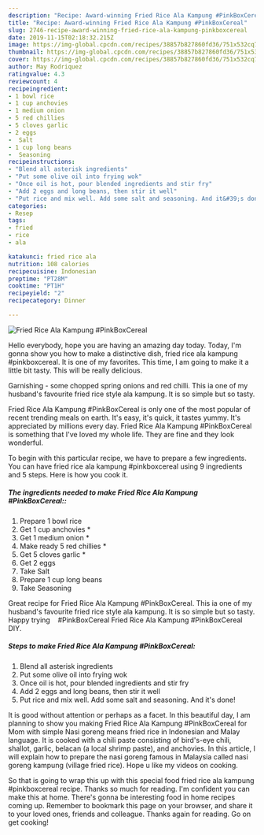 ```yaml
---
description: "Recipe: Award-winning Fried Rice Ala Kampung #PinkBoxCereal"
title: "Recipe: Award-winning Fried Rice Ala Kampung #PinkBoxCereal"
slug: 2746-recipe-award-winning-fried-rice-ala-kampung-pinkboxcereal
date: 2019-11-15T02:18:32.215Z
image: https://img-global.cpcdn.com/recipes/38857b827860fd36/751x532cq70/fried-rice-ala-kampung-pinkboxcereal-recipe-main-photo.jpg
thumbnail: https://img-global.cpcdn.com/recipes/38857b827860fd36/751x532cq70/fried-rice-ala-kampung-pinkboxcereal-recipe-main-photo.jpg
cover: https://img-global.cpcdn.com/recipes/38857b827860fd36/751x532cq70/fried-rice-ala-kampung-pinkboxcereal-recipe-main-photo.jpg
author: May Rodriquez
ratingvalue: 4.3
reviewcount: 4
recipeingredient:
- 1 bowl rice
- 1 cup anchovies 
- 1 medium onion 
- 5 red chillies 
- 5 cloves garlic 
- 2 eggs
-  Salt
- 1 cup long beans
-  Seasoning
recipeinstructions:
- "Blend all asterisk ingredients"
- "Put some olive oil into frying wok"
- "Once oil is hot, pour blended ingredients and stir fry"
- "Add 2 eggs and long beans, then stir it well"
- "Put rice and mix well. Add some salt and seasoning. And it&#39;s done!"
categories:
- Resep
tags:
- fried
- rice
- ala

katakunci: fried rice ala
nutrition: 108 calories
recipecuisine: Indonesian
preptime: "PT28M"
cooktime: "PT1H"
recipeyield: "2"
recipecategory: Dinner

---
```



![Fried Rice Ala Kampung #PinkBoxCereal](https://img-global.cpcdn.com/recipes/38857b827860fd36/751x532cq70/fried-rice-ala-kampung-pinkboxcereal-recipe-main-photo.jpg)

Hello everybody, hope you are having an amazing day today. Today, I'm gonna show you how to make a distinctive dish, fried rice ala kampung #pinkboxcereal. It is one of my favorites. This time, I am going to make it a little bit tasty. This will be really delicious.

Garnishing - some chopped spring onions and red chilli. This ia one of my husband&#39;s favourite fried rice style ala kampung. It is so simple but so tasty.

Fried Rice Ala Kampung #PinkBoxCereal is only one of the most popular of recent trending meals on earth. It's easy, it's quick, it tastes yummy. It's appreciated by millions every day. Fried Rice Ala Kampung #PinkBoxCereal is something that I've loved my whole life. They are fine and they look wonderful.


To begin with this particular recipe, we have to prepare a few ingredients. You can have fried rice ala kampung #pinkboxcereal using 9 ingredients and 5 steps. Here is how you cook it.

##### The ingredients needed to make Fried Rice Ala Kampung #PinkBoxCereal::

1. Prepare 1 bowl rice
1. Get 1 cup anchovies *
1. Get 1 medium onion *
1. Make ready 5 red chillies *
1. Get 5 cloves garlic *
1. Get 2 eggs
1. Take  Salt
1. Prepare 1 cup long beans
1. Take  Seasoning


Great recipe for Fried Rice Ala Kampung #PinkBoxCereal. This ia one of my husband&#39;s favourite fried rice style ala kampung. It is so simple but so tasty. Happy trying ️ ️ ️ #PinkBoxCereal Fried Rice Ala Kampung #PinkBoxCereal DIY. 

##### Steps to make Fried Rice Ala Kampung #PinkBoxCereal:

1. Blend all asterisk ingredients
1. Put some olive oil into frying wok
1. Once oil is hot, pour blended ingredients and stir fry
1. Add 2 eggs and long beans, then stir it well
1. Put rice and mix well. Add some salt and seasoning. And it&#39;s done!


It is good without attention or perhaps as a facet. In this beautiful day, I am planning to show you making Fried Rice Ala Kampung #PinkBoxCereal for Mom with simple Nasi goreng means fried rice in Indonesian and Malay language. It is cooked with a chili paste consisting of bird&#39;s-eye chili, shallot, garlic, belacan (a local shrimp paste), and anchovies. In this article, I will explain how to prepare the nasi goreng famous in Malaysia called nasi goreng kampung (village fried rice). Hope u like my videos on cooking. 

So that is going to wrap this up with this special food fried rice ala kampung #pinkboxcereal recipe. Thanks so much for reading. I'm confident you can make this at home. There's gonna be interesting food in home recipes coming up. Remember to bookmark this page on your browser, and share it to your loved ones, friends and colleague. Thanks again for reading. Go on get cooking!
